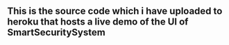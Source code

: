 ## This is the source code which i have uploaded to heroku that hosts a live demo of the UI of SmartSecuritySystem
